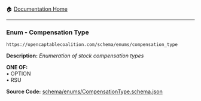 :house: [Documentation Home](/README.md)

---

### Enum - Compensation Type

`https://opencaptablecoalition.com/schema/enums/compensation_type`

**Description:** _Enumeration of stock compensation types_

**ONE OF:**</br>&bull; OPTION</br>&bull; RSU</br>

**Source Code:** [schema/enums/CompensationType.schema.json](/schema/enums/CompensationType.schema.json)
